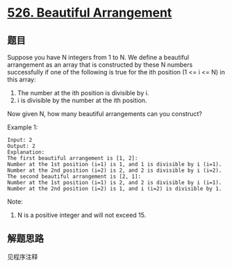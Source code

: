 # [526. Beautiful Arrangement](https://leetcode.com/problems/beautiful-arrangement/)

## 题目
Suppose you have N integers from 1 to N. We define a beautiful arrangement as an array that is constructed by these N numbers successfully if one of the following is true for the ith position (1 <= i <= N) in this array:
1. The number at the ith position is divisible by i.
1. i is divisible by the number at the ith position.

Now given N, how many beautiful arrangements can you construct?

Example 1:
```
Input: 2
Output: 2
Explanation: 
The first beautiful arrangement is [1, 2]:
Number at the 1st position (i=1) is 1, and 1 is divisible by i (i=1).
Number at the 2nd position (i=2) is 2, and 2 is divisible by i (i=2).
The second beautiful arrangement is [2, 1]:
Number at the 1st position (i=1) is 2, and 2 is divisible by i (i=1).
Number at the 2nd position (i=2) is 1, and i (i=2) is divisible by 1.
```

Note:
1. N is a positive integer and will not exceed 15.

## 解题思路

见程序注释
